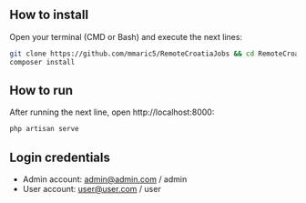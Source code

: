 ## How to install

Open your terminal (CMD or Bash) and execute the next lines:
```bash
git clone https://github.com/mmaric5/RemoteCroatiaJobs && cd RemoteCroatiaJobs
composer install
```

## How to run

After running the next line, open http://localhost:8000:
```bash
php artisan serve
```

## Login credentials

* Admin account: admin@admin.com / admin
* User account: user@user.com / user
